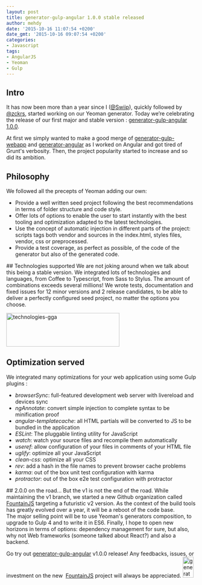 ```yaml
---
layout: post
title: generator-gulp-angular 1.0.0 stable released
author: mehdy
date: '2015-10-16 11:07:54 +0200'
date_gmt: '2015-10-16 09:07:54 +0200'
categories:
- Javascript
tags:
- AngularJS
- Yeoman
- Gulp
---
```


## Intro
It has now been more than a year since I (<a href="https://twitter.com/Swiip">@Swiip</a>), quickly followed by <a href="https://twitter.com/Zckrs">@zckrs</a>, started working on our Yeoman generator. Today we’re celebrating the release of our first major and stable version : <a href="https://www.npmjs.com/package/generator-gulp-angular">generator-gulp-angular 1.0.0</a>.

At first we simply wanted to make a good merge of <a href="https://github.com/yeoman/generator-gulp-webapp">generator-gulp-webapp</a> and <a href="https://github.com/yeoman/generator-angular">generator-angular</a> as I worked on Angular and got tired of Grunt's verbosity. Then, the project popularity started to increase and so did its ambition.

## Philosophy
We followed all the precepts of Yeoman adding our own:

<ul>
<li>Provide a well written seed project following the best recommendations in terms of folder structure and code style.</li>
<li>Offer lots of options to enable the user to start instantly with the best tooling and optimization adapted to the latest technologies.</li>
<li>Use the concept of automatic injection in different parts of the project: scripts tags both vendor and sources in the index.html, styles files, vendor, css or preprocessed.</li>
<li>Provide a test coverage, as perfect as possible, of the code of the generator but also of the generated code.</li>
</ul>
## Technologies supported
We are not joking around when we talk about this being a stable version. We integrated lots of technologies and languages, from Coffee to Typescript, from Sass to Stylus. The amount of combinations exceeds several millions! We wrote tests, documentation and fixed issues for 12 minor versions and 2 release candidates, to be able to deliver a perfectly configured seed project, no matter the options you choose.

<a href="http://blog.eleven-labs.com/wp-content/uploads/2015/10/technologies-gga.png"><img class="alignnone size-medium wp-image-1335" src="http://blog.eleven-labs.com/wp-content/uploads/2015/10/technologies-gga-300x89.png" alt="technologies-gga" width="300" height="89" /></a>

## 
## Optimization served
We integrated many optimizations for your web application using some Gulp plugins :

<ul>
<li><em>browserSync</em>: full-featured development web server with livereload and devices sync</li>
<li><em>ngAnnotate</em>: convert simple injection to complete syntax to be minification proof</li>
<li><em>angular-templatecache</em>: all HTML partials will be converted to JS to be bundled in the application</li>
<li><em>ESLint</em>: The pluggable linting utility for JavaScript</li>
<li><em>watch</em>: watch your source files and recompile them automatically</li>
<li><em>useref</em>: allow configuration of your files in comments of your HTML file</li>
<li><em>uglify</em>: optimize all your JavaScript</li>
<li><em>clean-css</em>: optimize all your CSS</li>
<li><em>rev</em>: add a hash in the file names to prevent browser cache problems</li>
<li><em>karma</em>: out of the box unit test configuration with karma</li>
<li><em>protractor</em>: out of the box e2e test configuration with protractor</li>
</ul>
## 2.0.0 on the road...
But the v1 is not the end of the road. While maintaining the v1 branch, we started a new Github organization called <a href="https://github.com/FountainJS">FountainJS</a> targeting a futuristic v2 version. As the context of the build tools has greatly evolved over a year, it will be a reboot of the code base.<br />
The major selling point will be to use Yeoman's generators composition, to upgrade to Gulp 4 and to write it in ES6. Finally, I hope to open new horizons in terms of options: dependency management for sure, but also, why not Web frameworks (someone talked about React?) and also a backend.

Go try out <a href="https://www.npmjs.com/package/generator-gulp-angular">generator-gulp-angular</a> v1.0.0 release! Any feedbacks, issues, or investment on the new  <a href="https://github.com/FountainJS">FountainJS</a> project will always be appreciated. <a href="https://www.npmjs.com/package/generator-gulp-angular"><img class="alignnone size-full wp-image-1336" src="http://blog.eleven-labs.com/wp-content/uploads/2015/10/generator-gulp-angular-logo.png" alt="generator-gulp-angular-logo" width="29" height="55" /></a>


